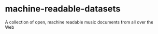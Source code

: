 # machine-readable-datasets
A collection of open, machine readable music documents from all over the Web
